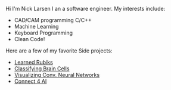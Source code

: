 Hi I'm Nick Larsen I an a software engineer. My interests include:
* CAD/CAM programming C/C++ 
* Machine Learning
* Keyboard Programming
* Clean Code!

Here are a few of my favorite Side projects:
* [Learned Rubiks](https://github.com/nlarsensmu/LearnedRubiks)
* [Classifying Brain Cells](https://github.com/nlarsensmu/CNN/blob/master/Merged%20work.ipynb)
* [Visualizing Conv. Neural Networks](https://github.com/nlarsensmu/Visualizing-VGG/blob/master/Lab2-Class-Approch.ipynb)
* [Connect 4 AI](https://github.com/nlarsensmu/CS7320-AI/blob/master/Games/assignment_connect5.ipynb)
